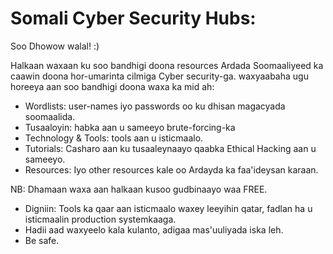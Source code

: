 # Somali Cyber Security Hubs:

Soo Dhowow walal! :)

Halkaan waxaan ku soo bandhigi doona resources Ardada Soomaaliyeed ka caawin doona hor-umarinta cilmiga Cyber security-ga.
waxyaabaha ugu horeeya aan soo bandhigi doona waxa ka mid ah:

  - Wordlists: user-names iyo passwords oo ku dhisan magacyada soomaalida.
  - Tusaaloyin: habka aan u sameeyo brute-forcing-ka
  - Technology & Tools: tools aan u isticmaalo.
  - Tutorials: Casharo aan ku tusaaleynaayo qaabka Ethical Hacking aan u sameeyo.
  - Resources: Iyo other resources kale oo Ardayda ka faa'ideysan karaan.


NB: Dhamaan waxa aan halkaan kusoo gudbinaayo waa FREE.

  - Digniin: Tools ka qaar aan isticmaalo waxey leeyihin qatar, fadlan ha u isticmaalin production systemkaaga.
  - Hadii aad waxyeelo kala kulanto, adigaa mas'uuliyada iska leh.
  - Be safe.

